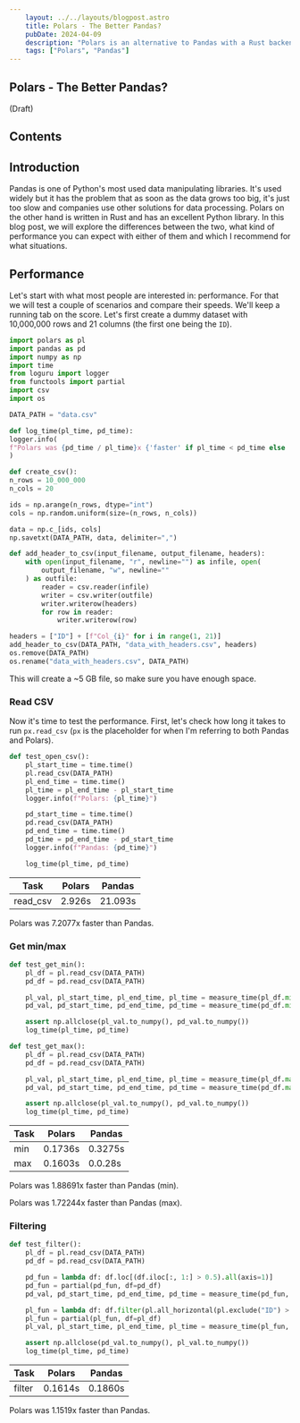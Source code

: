 ```yaml
---
    layout: ../../layouts/blogpost.astro
    title: Polars - The Better Pandas?
    pubDate: 2024-04-09
    description: "Polars is an alternative to Pandas with a Rust backend"
    tags: ["Polars", "Pandas"]
---
```


## Polars - The Better Pandas?

(Draft)

## Contents

## Introduction

Pandas is one of Python's most used data manipulating libraries. It's used widely but it has the problem that as soon as the data grows too big, it's just too slow and companies use other solutions for data processing. Polars on the other hand is written in Rust and has an excellent Python library. In this blog post, we will explore the differences between the two, what kind of performance you can expect with either of them and which I recommend for what situations.

## Performance

Let's start with what most people are interested in: performance. For that we will test a couple of scenarios and compare their speeds. We'll keep a running tab on the score. Let's first create a dummy dataset with 10,000,000 rows and 21 columns (the first one being the `ID`).

```python
import polars as pl
import pandas as pd
import numpy as np
import time
from loguru import logger
from functools import partial
import csv
import os

DATA_PATH = "data.csv"

def log_time(pl_time, pd_time):
logger.info(
f"Polars was {pd_time / pl_time}x {'faster' if pl_time < pd_time else 'slower'} than Pandas"
)

def create_csv():
n_rows = 10_000_000
n_cols = 20

ids = np.arange(n_rows, dtype="int")
cols = np.random.uniform(size=(n_rows, n_cols))

data = np.c_[ids, cols]
np.savetxt(DATA_PATH, data, delimiter=",")

def add_header_to_csv(input_filename, output_filename, headers):
    with open(input_filename, "r", newline="") as infile, open(
        output_filename, "w", newline=""
    ) as outfile:
        reader = csv.reader(infile)
        writer = csv.writer(outfile)
        writer.writerow(headers)
        for row in reader:
            writer.writerow(row)

headers = ["ID"] + [f"Col_{i}" for i in range(1, 21)]
add_header_to_csv(DATA_PATH, "data_with_headers.csv", headers)
os.remove(DATA_PATH)
os.rename("data_with_headers.csv", DATA_PATH)

```

This will create a ~5 GB file, so make sure you have enough space.

### Read CSV

Now it's time to test the performance. First, let's check how long it takes to run `px.read_csv` (`px` is the placeholder for when I'm referring to both Pandas and Polars).

```python
def test_open_csv():
    pl_start_time = time.time()
    pl.read_csv(DATA_PATH)
    pl_end_time = time.time()
    pl_time = pl_end_time - pl_start_time
    logger.info(f"Polars: {pl_time}")

    pd_start_time = time.time()
    pd.read_csv(DATA_PATH)
    pd_end_time = time.time()
    pd_time = pd_end_time - pd_start_time
    logger.info(f"Pandas: {pd_time}")

    log_time(pl_time, pd_time)
```

| Task     | Polars | Pandas  |
| -------- | ------ | ------- |
| read_csv | 2.926s | 21.093s |

Polars was 7.2077x faster than Pandas.

### Get min/max

```python
def test_get_min():
    pl_df = pl.read_csv(DATA_PATH)
    pd_df = pd.read_csv(DATA_PATH)

    pl_val, pl_start_time, pl_end_time, pl_time = measure_time(pl_df.min, "Polars")
    pd_val, pd_start_time, pd_end_time, pd_time = measure_time(pd_df.min, "Pandas")

    assert np.allclose(pl_val.to_numpy(), pd_val.to_numpy())
    log_time(pl_time, pd_time)

def test_get_max():
    pl_df = pl.read_csv(DATA_PATH)
    pd_df = pd.read_csv(DATA_PATH)

    pl_val, pl_start_time, pl_end_time, pl_time = measure_time(pl_df.max, "Polars")
    pd_val, pd_start_time, pd_end_time, pd_time = measure_time(pd_df.max, "Pandas")

    assert np.allclose(pl_val.to_numpy(), pd_val.to_numpy())
    log_time(pl_time, pd_time)


```

| Task | Polars  | Pandas  |
| ---- | ------- | ------- |
| min  | 0.1736s | 0.3275s |
| max  | 0.1603s | 0.0.28s |

Polars was 1.88691x faster than Pandas (min).

Polars was 1.72244x faster than Pandas (max).

### Filtering

```python
def test_filter():
    pl_df = pl.read_csv(DATA_PATH)
    pd_df = pd.read_csv(DATA_PATH)

    pd_fun = lambda df: df.loc[(df.iloc[:, 1:] > 0.5).all(axis=1)]
    pd_fun = partial(pd_fun, df=pd_df)
    pd_val, pd_start_time, pd_end_time, pd_time = measure_time(pd_fun, "Pandas")

    pl_fun = lambda df: df.filter(pl.all_horizontal(pl.exclude("ID") > 0.5))
    pl_fun = partial(pl_fun, df=pl_df)
    pl_val, pl_start_time, pl_end_time, pl_time = measure_time(pl_fun, "Polars")

    assert np.allclose(pd_val.to_numpy(), pl_val.to_numpy())
    log_time(pl_time, pd_time)

```

| Task   | Polars  | Pandas  |
| ------ | ------- | ------- |
| filter | 0.1614s | 0.1860s |

Polars was 1.1519x faster than Pandas.
